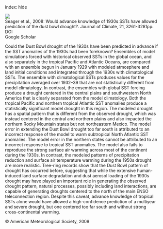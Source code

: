 index: hide

<div class="Citation">
    <div class="Citation-thumb CitationThumb-linked"  data-href="https://doi.org/10.1175/2007jcli2134.1">
      <img src="https://static.claimspace.cloud/climate-study-static/refs/thumbs/14/Seager_et_al_2008-thumb.png" />
    </div>

  <div class="Citation-body">
    <div class="Citation-text">Seager et al., 2008: Would advance knowledge of 1930s SSTs have allowed prediction of the dust bowl drought?. <span class="Article-journal">Journal of Climate, </span><span class="Article-volume">21, </span>3261-3281pp.</div>
    <div class="Citation-links">
      <div class="CitationLink" data-href="https://doi.org/10.1175/2007jcli2134.1">
        <div class="CitationLink-icon CitationLink-Doi"></div>
        <div class="CitationLink-text">DOI</div>
      </div>
      <div class="CitationLink" data-href="https://scholar.google.com/scholar?q=10.1175/2007jcli2134.1">
        <div class="CitationLink-icon CitationLink-Scholar"></div>
        <div class="CitationLink-text">Google Scholar</div>
      </div>
    </div>
  </div>
</div>

Could the Dust Bowl drought of the 1930s have been predicted in advance if the SST anomalies of the 1930s had been foreknown? Ensembles of model simulations forced with historical observed SSTs in the global ocean, and also separately in the tropical Pacific and Atlantic Oceans, are compared with an ensemble begun in January 1929 with modeled atmosphere and land initial conditions and integrated through the 1930s with climatological SSTs. The ensemble with climatological SSTs produces values for the precipitation averaged over 1932–39 that are not statistically different from model climatology. In contrast, the ensembles with global SST forcing produce a drought centered in the central plains and southwestern North America that is clearly separated from the model climatology. Both the tropical Pacific and northern tropical Atlantic SST anomalies produce a statistically significant model drought in this region. The modeled drought has a spatial pattern that is different from the observed drought, which was instead centered in the central and northern plains and also impacted the northern Rocky Mountain states but not northeastern Mexico. The model error in extending the Dust Bowl drought too far south is attributed to an incorrect response of the model to warm subtropical North Atlantic SST anomalies. The model error in the northern states cannot be attributed to an incorrect response to tropical SST anomalies. The model also fails to reproduce the strong surface air warming across most of the continent during the 1930s. In contrast, the modeled patterns of precipitation reduction and surface air temperature warming during the 1950s drought are more realistic. Tree-ring records show that the Dust Bowl pattern of drought has occurred before, suggesting that while the extensive human-induced land surface degradation and dust aerosol loading of the 1930s drought may have played an important role in generating the observed drought pattern, natural processes, possibly including land interactions, are capable of generating droughts centered to the north of the main ENSO teleconnection region. Despite this caveat, advance knowledge of tropical SSTs alone would have allowed a high-confidence prediction of a multiyear and severe drought, but one centered too far south and without strong cross-continental warming.

<div class="Citation-copy">
&copy; American Meteorological Society, 2008
</div>